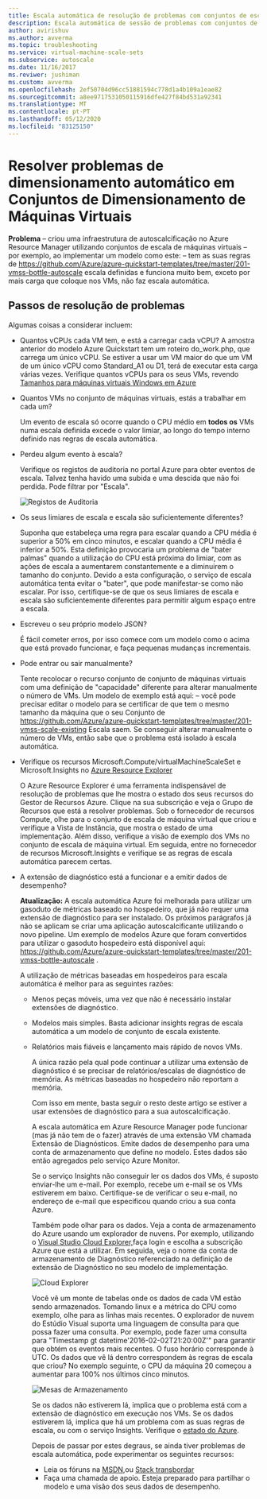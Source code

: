 ```yaml
---
title: Escala automática de resolução de problemas com conjuntos de escala de máquina virtual
description: Escala automática de sessão de problemas com conjuntos de escala de máquina virtual. Compreender os problemas típicos encontrados e como resolvê-los.
author: avirishuv
ms.author: avverma
ms.topic: troubleshooting
ms.service: virtual-machine-scale-sets
ms.subservice: autoscale
ms.date: 11/16/2017
ms.reviwer: jushiman
ms.custom: avverma
ms.openlocfilehash: 2ef50704d96cc51881594c778d1a4b109a1eae82
ms.sourcegitcommit: a8ee9717531050115916dfe427f84bd531a92341
ms.translationtype: MT
ms.contentlocale: pt-PT
ms.lasthandoff: 05/12/2020
ms.locfileid: "83125150"
---
```

# <a name="troubleshooting-autoscale-with-virtual-machine-scale-sets"></a>Resolver problemas de dimensionamento automático em Conjuntos de Dimensionamento de Máquinas Virtuais
**Problema** – criou uma infraestrutura de autoscalcificação no Azure Resource Manager utilizando conjuntos de escala de máquinas virtuais – por exemplo, ao implementar um modelo como este: – tem as suas regras de https://github.com/Azure/azure-quickstart-templates/tree/master/201-vmss-bottle-autoscale escala definidas e funciona muito bem, exceto por mais carga que coloque nos VMs, não faz escala automática.

## <a name="troubleshooting-steps"></a>Passos de resolução de problemas
Algumas coisas a considerar incluem:

* Quantos vCPUs cada VM tem, e está a carregar cada vCPU?
  A amostra anterior do modelo Azure Quickstart tem um roteiro do_work.php, que carrega um único vCPU. Se estiver a usar um VM maior do que um VM de um único vCPU como Standard_A1 ou D1, terá de executar esta carga várias vezes. Verifique quantos vCPUs para os seus VMs, revendo [Tamanhos para máquinas virtuais Windows em Azure](../virtual-machines/windows/sizes.md?toc=%2fazure%2fvirtual-machines%2fwindows%2ftoc.json)
* Quantos VMs no conjunto de máquinas virtuais, estás a trabalhar em cada um?
  
    Um evento de escala só ocorre quando o CPU médio em **todos os** VMs numa escala definida excede o valor limiar, ao longo do tempo interno definido nas regras de escala automática.
* Perdeu algum evento à escala?
  
    Verifique os registos de auditoria no portal Azure para obter eventos de escala. Talvez tenha havido uma subida e uma descida que não foi perdida. Pode filtrar por "Escala".
  
    ![Registos de Auditoria][audit]
* Os seus limiares de escala e escala são suficientemente diferentes?
  
    Suponha que estabeleça uma regra para escalar quando a CPU média é superior a 50% em cinco minutos, e escalar quando a CPU média é inferior a 50%. Esta definição provocaria um problema de "bater palmas" quando a utilização do CPU está próxima do limiar, com as ações de escala a aumentarem constantemente e a diminuirem o tamanho do conjunto. Devido a esta configuração, o serviço de escala automática tenta evitar o "bater", que pode manifestar-se como não escalar. Por isso, certifique-se de que os seus limiares de escala e escala são suficientemente diferentes para permitir algum espaço entre a escala.
* Escreveu o seu próprio modelo JSON?
  
    É fácil cometer erros, por isso comece com um modelo como o acima que está provado funcionar, e faça pequenas mudanças incrementais. 
* Pode entrar ou sair manualmente?
  
    Tente recolocar o recurso conjunto de conjunto de máquinas virtuais com uma definição de "capacidade" diferente para alterar manualmente o número de VMs. Um modelo de exemplo está aqui: – você pode precisar editar o modelo para se certificar de que tem o mesmo tamanho da máquina que o seu Conjunto de https://github.com/Azure/azure-quickstart-templates/tree/master/201-vmss-scale-existing Escala saem. Se conseguir alterar manualmente o número de VMs, então sabe que o problema está isolado à escala automática.
* Verifique os recursos Microsoft.Compute/virtualMachineScaleSet e Microsoft.Insights no [Azure Resource Explorer](https://resources.azure.com/)
  
    O Azure Resource Explorer é uma ferramenta indispensável de resolução de problemas que lhe mostra o estado dos seus recursos do Gestor de Recursos Azure. Clique na sua subscrição e veja o Grupo de Recursos que está a resolver problemas. Sob o fornecedor de recursos Compute, olhe para o conjunto de escala de máquina virtual que criou e verifique a Vista de Instância, que mostra o estado de uma implementação. Além disso, verifique a visão de exemplo dos VMs no conjunto de escala de máquina virtual. Em seguida, entre no fornecedor de recursos Microsoft.Insights e verifique se as regras de escala automática parecem certas.
* A extensão de diagnóstico está a funcionar e a emitir dados de desempenho?
  
    **Atualização:** A escala automática Azure foi melhorada para utilizar um gasoduto de métricas baseado no hospedeiro, que já não requer uma extensão de diagnóstico para ser instalado. Os próximos parágrafos já não se aplicam se criar uma aplicação autoscalcificante utilizando o novo pipeline. Um exemplo de modelos Azure que foram convertidos para utilizar o gasoduto hospedeiro está disponível aqui: https://github.com/Azure/azure-quickstart-templates/tree/master/201-vmss-bottle-autoscale . 
  
    A utilização de métricas baseadas em hospedeiros para escala automática é melhor para as seguintes razões:
  
  * Menos peças móveis, uma vez que não é necessário instalar extensões de diagnóstico.
  * Modelos mais simples. Basta adicionar insights regras de escala automática a um modelo de conjunto de escala existente.
  * Relatórios mais fiáveis e lançamento mais rápido de novos VMs.
    
    A única razão pela qual pode continuar a utilizar uma extensão de diagnóstico é se precisar de relatórios/escalas de diagnóstico de memória. As métricas baseadas no hospedeiro não reportam a memória.
    
    Com isso em mente, basta seguir o resto deste artigo se estiver a usar extensões de diagnóstico para a sua autoscalcificação.
    
    A escala automática em Azure Resource Manager pode funcionar (mas já não tem de o fazer) através de uma extensão VM chamada Extensão de Diagnósticos. Emite dados de desempenho para uma conta de armazenamento que define no modelo. Estes dados são então agregados pelo serviço Azure Monitor.
    
    Se o serviço Insights não conseguir ler os dados dos VMs, é suposto enviar-lhe um e-mail. Por exemplo, recebe um e-mail se os VMs estiverem em baixo. Certifique-se de verificar o seu e-mail, no endereço de e-mail que especificou quando criou a sua conta Azure.
    
    Também pode olhar para os dados. Veja a conta de armazenamento do Azure usando um explorador de nuvens. Por exemplo, utilizando o [Visual Studio Cloud Explorer,](https://visualstudiogallery.msdn.microsoft.com/aaef6e67-4d99-40bc-aacf-662237db85a2)faça login e escolha a subscrição Azure que está a utilizar. Em seguida, veja o nome da conta de armazenamento de Diagnóstico referenciado na definição de extensão de Diagnóstico no seu modelo de implementação.
    
    ![Cloud Explorer][explorer]
    
    Você vê um monte de tabelas onde os dados de cada VM estão sendo armazenados. Tomando linux e a métrica do CPU como exemplo, olhe para as linhas mais recentes. O explorador de nuvem do Estúdio Visual suporta uma linguagem de consulta para que possa fazer uma consulta. Por exemplo, pode fazer uma consulta para "Timestamp gt datetime'2016-02-02T21:20:00Z'" para garantir que obtém os eventos mais recentes. O fuso horário corresponde à UTC. Os dados que vê lá dentro correspondem às regras de escala que criou? No exemplo seguinte, o CPU da máquina 20 começou a aumentar para 100% nos últimos cinco minutos.
    
    ![Mesas de Armazenamento][tables]
    
    Se os dados não estiverem lá, implica que o problema está com a extensão de diagnóstico em execução nos VMs. Se os dados estiverem lá, implica que há um problema com as suas regras de escala, ou com o serviço Insights. Verifique o [estado do Azure](https://azure.microsoft.com/status/).
    
    Depois de passar por estes degraus, se ainda tiver problemas de escala automática, pode experimentar os seguintes recursos: 
    * Leia os fóruns na [MSDN,](https://social.msdn.microsoft.com/forums/azure/home?forum=WAVirtualMachinesforWindows)ou [Stack transbordar](https://stackoverflow.com/questions/tagged/azure) 
    * Faça uma chamada de apoio. Esteja preparado para partilhar o modelo e uma visão dos seus dados de desempenho.

[audit]: ./media/virtual-machine-scale-sets-troubleshoot/image3.png
[explorer]: ./media/virtual-machine-scale-sets-troubleshoot/image1.png
[tables]: ./media/virtual-machine-scale-sets-troubleshoot/image4.png
